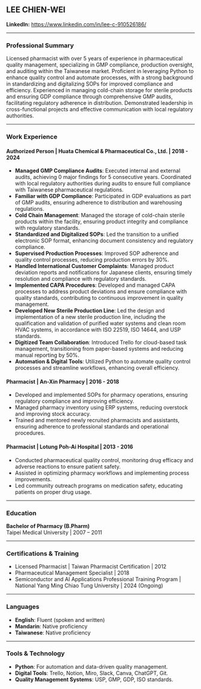 ## LEE CHIEN-WEI

**LinkedIn:** https://www.linkedin.com/in/lee-c-910526186/

---

### Professional Summary

Licensed pharmacist with over 5 years of experience in pharmaceutical quality management, specializing in GMP compliance, production oversight, and auditing within the Taiwanese market. Proficient in leveraging Python to enhance quality control and automate processes, with a strong background in standardizing and digitalizing SOPs for improved compliance and efficiency. Experienced in managing cold-chain storage for sterile products and ensuring GDP compliance through comprehensive GMP audits, facilitating regulatory adherence in distribution. Demonstrated leadership in cross-functional projects and effective communication with local regulatory authorities.

---

### Work Experience

#### Authorized Person | Huata Chemical & Pharmaceutical Co., Ltd. | 2018 - 2024

- **Managed GMP Compliance Audits**: Executed internal and external audits, achieving 0 major findings for 5 consecutive years. Coordinated with local regulatory authorities during audits to ensure full compliance with Taiwanese pharmaceutical regulations.
- **Familiar with GDP Compliance**: Participated in GDP evaluations as part of GMP audits, ensuring adherence to distribution and warehousing regulations.
- **Cold Chain Management**: Managed the storage of cold-chain sterile products within the facility, ensuring product integrity and compliance with regulatory standards.
- **Standardized and Digitalized SOPs**: Led the transition to a unified electronic SOP format, enhancing document consistency and regulatory compliance.
- **Supervised Production Processes**: Improved SOP adherence and quality control processes, reducing production errors by 30%.
- **Handled International Customer Complaints**: Managed product deviation reports and notifications for Japanese clients, ensuring timely resolution and compliance with regulatory standards.
- **Implemented CAPA Procedures**: Developed and managed CAPA processes to address product deviations and ensure compliance with quality standards, contributing to continuous improvement in quality management.
- **Developed New Sterile Production Line**: Led the design and implementation of a new sterile production line, including the qualification and validation of purified water systems and clean room HVAC systems, in accordance with ISO 22519, ISO 14644, and USP standards.
- **Digitized Team Collaboration**: Introduced Trello for cloud-based task management, transitioning from paper-based systems and reducing manual reporting by 50%.
- **Automation & Digital Tools**: Utilized Python to automate quality control processes and streamline workflows, enhancing overall efficiency.

#### Pharmacist | An-Xin Pharmacy | 2016 - 2018

- Developed and implemented SOPs for pharmacy operations, ensuring regulatory compliance and improving efficiency.
- Managed pharmacy inventory using ERP systems, reducing overstock and improving stock accuracy.
- Trained and mentored newly recruited pharmacists and assistants, ensuring adherence to professional standards and operational procedures.

#### Pharmacist | Lotung Poh-Ai Hospital | 2013 - 2016

- Conducted pharmaceutical quality control, monitoring drug efficacy and adverse reactions to ensure patient safety.
- Assisted in optimizing pharmacy workflows and implementing process improvements.
- Led community outreach programs on medication safety, educating patients on proper drug usage.

---

### Education

**Bachelor of Pharmacy (B.Pharm)**  
Taipei Medical University | 2007 – 2011

---

### Certifications & Training

- Licensed Pharmacist | Taiwan Pharmacist Certification | 2012
- Pharmaceutical Management Specialist | 2018
- Semiconductor and AI Applications Professional Training Program | National Yang Ming Chiao Tung University | 2024 (Ongoing)

---

### Languages

- **English**: Fluent (spoken and written)
- **Mandarin**: Native proficiency
- **Taiwanese**: Native proficiency

---

### Tools & Technology

- **Python**: For automation and data-driven quality management.
- **Digital Tools**: Trello, Notion, Miro, Slack, Canva, ChatGPT, Git.
- **Quality Management Systems**: USP, GMP, GDP, ISO standards.
